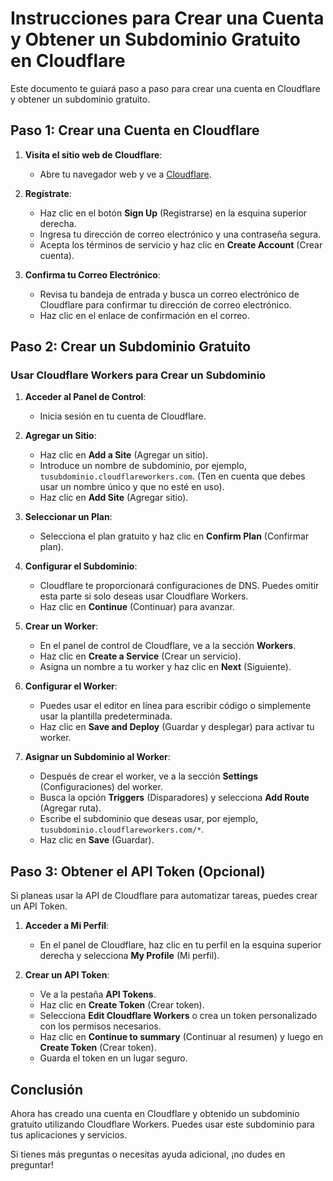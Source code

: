 # Instrucciones para Crear una Cuenta y Obtener un Subdominio Gratuito en Cloudflare

Este documento te guiará paso a paso para crear una cuenta en Cloudflare y obtener un subdominio gratuito.

## Paso 1: Crear una Cuenta en Cloudflare

1. **Visita el sitio web de Cloudflare**:
   - Abre tu navegador web y ve a [Cloudflare](https://www.cloudflare.com/).

2. **Regístrate**:
   - Haz clic en el botón **Sign Up** (Registrarse) en la esquina superior derecha.
   - Ingresa tu dirección de correo electrónico y una contraseña segura.
   - Acepta los términos de servicio y haz clic en **Create Account** (Crear cuenta).

3. **Confirma tu Correo Electrónico**:
   - Revisa tu bandeja de entrada y busca un correo electrónico de Cloudflare para confirmar tu dirección de correo electrónico.
   - Haz clic en el enlace de confirmación en el correo.

## Paso 2: Crear un Subdominio Gratuito

### Usar Cloudflare Workers para Crear un Subdominio

1. **Acceder al Panel de Control**:
   - Inicia sesión en tu cuenta de Cloudflare.

2. **Agregar un Sitio**:
   - Haz clic en **Add a Site** (Agregar un sitio).
   - Introduce un nombre de subdominio, por ejemplo, `tusubdominio.cloudflareworkers.com`. (Ten en cuenta que debes usar un nombre único y que no esté en uso).
   - Haz clic en **Add Site** (Agregar sitio).

3. **Seleccionar un Plan**:
   - Selecciona el plan gratuito y haz clic en **Confirm Plan** (Confirmar plan).

4. **Configurar el Subdominio**:
   - Cloudflare te proporcionará configuraciones de DNS. Puedes omitir esta parte si solo deseas usar Cloudflare Workers.
   - Haz clic en **Continue** (Continuar) para avanzar.

5. **Crear un Worker**:
   - En el panel de control de Cloudflare, ve a la sección **Workers**.
   - Haz clic en **Create a Service** (Crear un servicio).
   - Asigna un nombre a tu worker y haz clic en **Next** (Siguiente).

6. **Configurar el Worker**:
   - Puedes usar el editor en línea para escribir código o simplemente usar la plantilla predeterminada.
   - Haz clic en **Save and Deploy** (Guardar y desplegar) para activar tu worker.

7. **Asignar un Subdominio al Worker**:
   - Después de crear el worker, ve a la sección **Settings** (Configuraciones) del worker.
   - Busca la opción **Triggers** (Disparadores) y selecciona **Add Route** (Agregar ruta).
   - Escribe el subdominio que deseas usar, por ejemplo, `tusubdominio.cloudflareworkers.com/*`.
   - Haz clic en **Save** (Guardar).

## Paso 3: Obtener el API Token (Opcional)

Si planeas usar la API de Cloudflare para automatizar tareas, puedes crear un API Token.

1. **Acceder a Mi Perfil**:
   - En el panel de Cloudflare, haz clic en tu perfil en la esquina superior derecha y selecciona **My Profile** (Mi perfil).

2. **Crear un API Token**:
   - Ve a la pestaña **API Tokens**.
   - Haz clic en **Create Token** (Crear token).
   - Selecciona **Edit Cloudflare Workers** o crea un token personalizado con los permisos necesarios.
   - Haz clic en **Continue to summary** (Continuar al resumen) y luego en **Create Token** (Crear token).
   - Guarda el token en un lugar seguro.

## Conclusión

Ahora has creado una cuenta en Cloudflare y obtenido un subdominio gratuito utilizando Cloudflare Workers. Puedes usar este subdominio para tus aplicaciones y servicios.

Si tienes más preguntas o necesitas ayuda adicional, ¡no dudes en preguntar!
